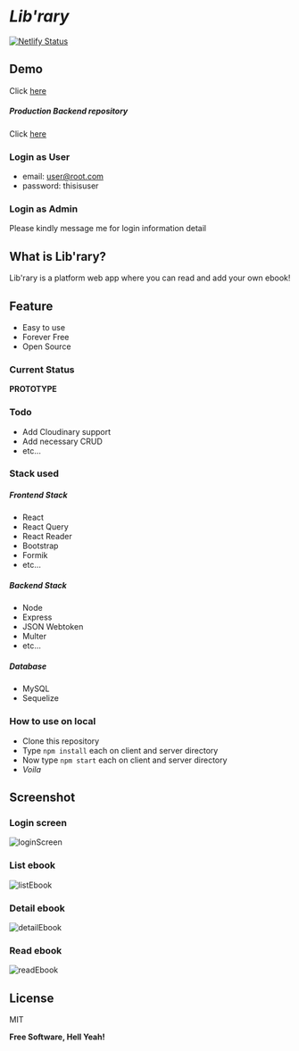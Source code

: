 # *Lib'rary*

[![Netlify Status](https://api.netlify.com/api/v1/badges/c10c69f0-1f34-4e1b-8724-76f0c152956a/deploy-status)](https://app.netlify.com/sites/library-panzerstrike/deploys)

## Demo
Click [here](https://library-panzerstrike.netlify.app "here")


##### Production Backend repository
Click [here](https://github.com/panzerstrike/library-app-backend "here")

### Login as User
* email: user@root.com
* password: thisisuser

### Login as Admin
Please kindly message me for login information detail

## What is Lib'rary?
Lib'rary is a platform web app where you can read and add your own ebook!

## Feature
* Easy to use
* Forever Free
* Open Source

### Current Status
**PROTOTYPE**

### Todo
* Add Cloudinary support
* Add necessary CRUD 
* etc...

### Stack used
##### Frontend Stack
* React
* React Query
* React Reader
* Bootstrap
* Formik
* etc...

##### Backend Stack
* Node
* Express
* JSON Webtoken
* Multer
* etc...

##### Database
* MySQL
* Sequelize

### How to use on local
* Clone this repository
* Type `npm install` each on client and server directory
* Now type `npm start` each on client and server directory
* *Voila*

## Screenshot
### Login screen
![loginScreen](https://raw.githubusercontent.com/panzerstrike/library-app/development/screenshot/userLogin.gif "loginScreen")

### List ebook
![listEbook](https://raw.githubusercontent.com/panzerstrike/library-app/development/screenshot/listEbook.png "listEbook")

### Detail ebook
![detailEbook](https://raw.githubusercontent.com/panzerstrike/library-app/development/screenshot/detailebook.png "detalEbook")

### Read ebook
![readEbook](https://raw.githubusercontent.com/panzerstrike/library-app/development/screenshot/readEbook.png "readEbook")

## License

MIT

**Free Software, Hell Yeah!**
